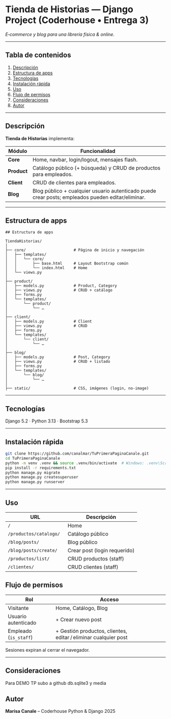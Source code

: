 # Tienda de Historias — Django Project (Coderhouse • Entrega 3)

_E‑commerce y blog para una librería física & online._

---

## Tabla de contenidos
1. [Descripción](#descripción)
2. [Estructura de apps](#estructura-de-apps)
3. [Tecnologías](#tecnologías)
4. [Instalación rápida](#instalación-rápida)
5. [Uso](#uso)
6. [Flujo de permisos](#flujo-de-permisos)
7. [Consideraciones](#consideraciones)
8. [Autor](#autor)

---

## Descripción

**Tienda de Historias** implementa:

| Módulo | Funcionalidad |
|--------|---------------|
| **Core**    | Home, navbar, login/logout, mensajes flash. |
| **Product** | Catálogo público (+ búsqueda) y CRUD de productos para empleados. |
| **Client**  | CRUD de clientes para empleados. |
| **Blog**    | Blog público + cualquier usuario autenticado puede crear posts; empleados pueden editar/eliminar. |

---

## Estructura de apps

```text
## Estructura de apps

TiendaHistorias/  
│  
├── core/                     # Página de inicio y navegación  
│   ├── templates/  
│   │   └── core/  
│   │       ├── base.html     # Layout Bootstrap común  
│   │       └── index.html    # Home  
│   └── views.py  
│  
├── product/  
│   ├── models.py             # Product, Category  
│   ├── views.py              # CRUD + catálogo  
│   ├── forms.py  
│   └── templates/  
│       └── product/  
│           └── …  
│  
├── client/  
│   ├── models.py             # Client  
│   ├── views.py              # CRUD  
│   ├── forms.py  
│   └── templates/  
│       └── client/  
│           └── …  
│  
├── blog/  
│   ├── models.py             # Post, Category  
│   ├── views.py              # CRUD + listado  
│   ├── forms.py  
│   └── templates/  
│       └── blog/  
│           └── …  
│  
├── static/                   # CSS, imágenes (login, no-image) 
```

---

## Tecnologías
Django 5.2 · Python 3.13 · Bootstrap 5.3

---

## Instalación rápida

```bash
git clone https://github.com/canalmar/TuPrimeraPaginaCanale.git
cd TuPrimeraPaginaCanale
python -m venv .venv && source .venv/bin/activate  # Windows: .venv\Scripts\activate
pip install -r requirements.txt
python manage.py migrate
python manage.py createsuperuser
python manage.py runserver
```

---

## Uso

| URL | Descripción |
|-----|-------------|
| `/` | Home |
| `/productos/catalogo/ ` | Catálogo público |
| `/blog/posts/` | Blog público |
| `/blog/posts/create/` | Crear post (login requerido) |
| `/productos/list/` | CRUD productos (staff) |
| `/clientes/` | CRUD clientes (staff) |


## Flujo de permisos

| Rol | Acceso |
|-----|--------|
| Visitante | Home, Catálogo, Blog |
| Usuario autenticado | + Crear nuevo post | 
| Empleado (`is_staff`) | + Gestión productos, clientes, editar / eliminar cualquier post | 

Sesiones expiran al cerrar el navegador.

---

## Consideraciones
Para DEMO TP subo a github db.sqlite3 y media


## Autor
**Marisa Canale** – Coderhouse Python & Django 2025
